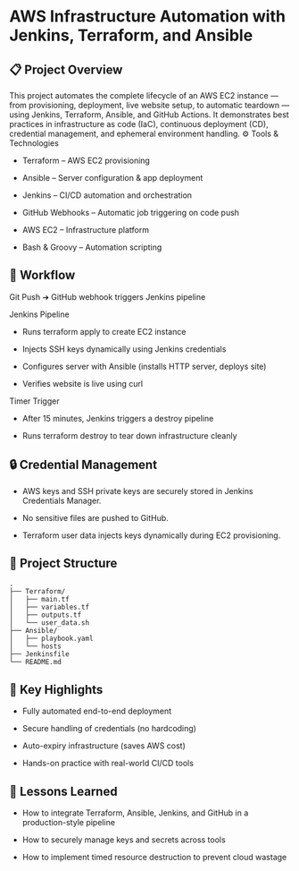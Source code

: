 # AWS Infrastructure Automation with Jenkins, Terraform, and Ansible

## 📋 Project Overview

This project automates the complete lifecycle of an AWS EC2 instance — from provisioning, deployment, live website setup, to automatic teardown — using Jenkins, Terraform, Ansible, and GitHub Actions.
It demonstrates best practices in infrastructure as code (IaC), continuous deployment (CD), credential management, and ephemeral environment handling.
⚙️ Tools & Technologies

- Terraform – AWS EC2 provisioning

- Ansible – Server configuration & app deployment

- Jenkins – CI/CD automation and orchestration

- GitHub Webhooks – Automatic job triggering on code push

- AWS EC2 – Infrastructure platform

- Bash & Groovy – Automation scripting

## 🚀 Workflow

Git Push ➔ GitHub webhook triggers Jenkins pipeline

Jenkins Pipeline

  - Runs terraform apply to create EC2 instance

  - Injects SSH keys dynamically using Jenkins credentials

  - Configures server with Ansible (installs HTTP server, deploys site)

  - Verifies website is live using curl

Timer Trigger

  - After 15 minutes, Jenkins triggers a destroy pipeline

  - Runs terraform destroy to tear down infrastructure cleanly

## 🔒 Credential Management

- AWS keys and SSH private keys are securely stored in Jenkins Credentials Manager.

- No sensitive files are pushed to GitHub.

- Terraform user data injects keys dynamically during EC2 provisioning.

## 📂 Project Structure

    .
    ├── Terraform/
    │   ├── main.tf
    │   ├── variables.tf
    │   ├── outputs.tf
    │   └── user_data.sh
    ├── Ansible/
    │   ├── playbook.yaml
    │   └── hosts
    ├── Jenkinsfile
    └── README.md

## 🌟 Key Highlights

- Fully automated end-to-end deployment
  
- Secure handling of credentials (no hardcoding)

- Auto-expiry infrastructure (saves AWS cost)

- Hands-on practice with real-world CI/CD tools

## 🧠 Lessons Learned

- How to integrate Terraform, Ansible, Jenkins, and GitHub in a production-style pipeline

- How to securely manage keys and secrets across tools

- How to implement timed resource destruction to prevent cloud wastage
